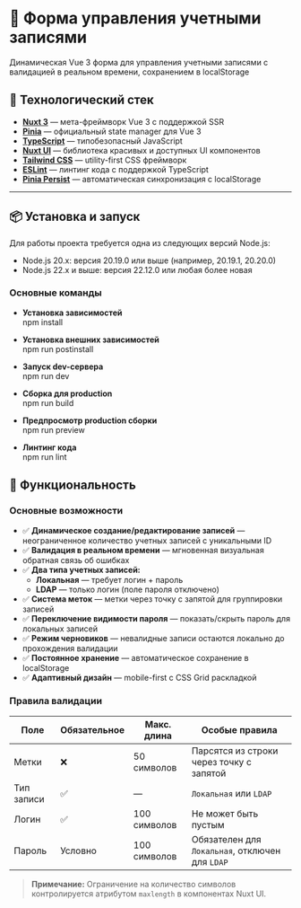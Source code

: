 # 📝 Форма управления учетными записями

Динамическая Vue 3 форма для управления учетными записями с валидацией в реальном времени, сохранением в localStorage

## 🚀 Технологический стек

- **[Nuxt 3](https://nuxt.com/)** — мета-фреймворк Vue 3 с поддержкой SSR
- **[Pinia](https://pinia.vuejs.org/)** — официальный state manager для Vue 3
- **[TypeScript](https://www.typescriptlang.org/)** — типобезопасный JavaScript
- **[Nuxt UI](https://ui.nuxt.com/)** — библиотека красивых и доступных UI компонентов
- **[Tailwind CSS](https://tailwindcss.com/)** — utility-first CSS фреймворк
- **[ESLint](https://eslint.org/)** — линтинг кода с поддержкой TypeScript
- **[Pinia Persist](https://prazdevs.github.io/pinia-plugin-persistedstate/)** — автоматическая синхронизация с localStorage

---

## 📦 Установка и запуск

Для работы проекта требуется одна из следующих версий Node.js:

- Node.js 20.x: версия 20.19.0 или выше (например, 20.19.1, 20.20.0)
- Node.js 22.x и выше: версия 22.12.0 или любая более новая

### Основные команды

- **Установка зависимостей**  
  npm install

- **Установка внешних зависимостей**  
  npm run postinstall

- **Запуск dev-сервера**  
  npm run dev

- **Сборка для production**  
  npm run build

- **Предпросмотр production сборки**  
  npm run preview

- **Линтинг кода**  
  npm run lint

## 🎯 Функциональность

### Основные возможности

- ✅ **Динамическое создание/редактирование записей** — неограниченное количество учетных записей с уникальными ID
- ✅ **Валидация в реальном времени** — мгновенная визуальная обратная связь об ошибках
- ✅ **Два типа учетных записей:**
  - **Локальная** — требует логин + пароль
  - **LDAP** — только логин (поле пароля отключено)
- ✅ **Система меток** — метки через точку с запятой для группировки записей
- ✅ **Переключение видимости пароля** — показать/скрыть пароль для локальных записей
- ✅ **Режим черновиков** — невалидные записи остаются локально до прохождения валидации
- ✅ **Постоянное хранение** — автоматическое сохранение в localStorage
- ✅ **Адаптивный дизайн** — mobile-first с CSS Grid раскладкой

### Правила валидации

| Поле       | Обязательное | Макс. длина  | Особые правила                                  |
| ---------- | ------------ | ------------ | ----------------------------------------------- |
| Метки      | ❌           | 50 символов  | Парсятся из строки через точку с запятой        |
| Тип записи | ✅           | —            | `Локальная` или `LDAP`                          |
| Логин      | ✅           | 100 символов | Не может быть пустым                            |
| Пароль     | Условно      | 100 символов | Обязателен для `Локальная`, отключен для `LDAP` |

> **Примечание:** Ограничение на количество символов контролируется атрибутом `maxlength` в компонентах Nuxt UI.
